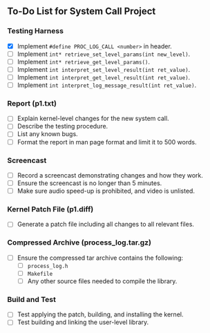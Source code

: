 ## To-Do List for System Call Project

### Testing Harness

- [x]  Implement `#define PROC_LOG_CALL <number>` in header.
- [ ]  Implement `int* retrieve_set_level_params(int new_level)`.
- [ ]  Implement `int* retrieve_get_level_params()`.
- [ ]  Implement `int interpret_set_level_result(int ret_value)`.
- [ ]  Implement `int interpret_get_level_result(int ret_value)`.
- [ ]  Implement `int interpret_log_message_result(int ret_value)`.

### Report (p1.txt)

- [ ]  Explain kernel-level changes for the new system call.
- [ ]  Describe the testing procedure.
- [ ]  List any known bugs.
- [ ]  Format the report in man page format and limit it to 500 words.

### Screencast

- [ ]  Record a screencast demonstrating changes and how they work.
- [ ]  Ensure the screencast is no longer than 5 minutes.
- [ ]  Make sure audio speed-up is prohibited, and video is unlisted.

### Kernel Patch File (p1.diff)

- [ ]  Generate a patch file including all changes to all relevant files.

### Compressed Archive (process_log.tar.gz)

- [ ]  Ensure the compressed tar archive contains the following:
    - [ ]  `process_log.h`
    - [ ]  `Makefile`
    - [ ]  Any other source files needed to compile the library.

### Build and Test

- [ ]  Test applying the patch, building, and installing the kernel.
- [ ]  Test building and linking the user-level library.